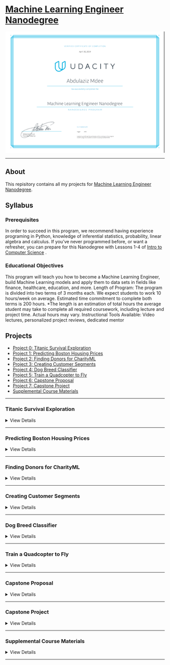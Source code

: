 # [Machine Learning Engineer Nanodegree](https://www.udacity.com/course/machine-learning-engineer-nanodegree--nd009t)

[![Certificate](Certificate.PNG)](https://confirm.udacity.com/SQTSFR23)

---

## About

This repisitory contains all my projects for [Machine Learning Engineer Nanodegree](https://www.udacity.com/course/machine-learning-engineer-nanodegree--nd009t).

## Syllabus

### Prerequisites

In order to succeed in this program, we recommend having experience programing in
Python, knowledge of inferential statistics, probability, linear algebra and calculus. If you’ve never
programmed before, or want a refresher, you can prepare for this Nanodegree with Lessons 1-4 of [Intro to
Computer Science](https://www.udacity.com/course/intro-to-computer-science--cs101) .

### Educational Objectives

This program will teach you how to become a Machine Learning Engineer, build
Machine Learning models and apply them to data sets in fields like finance, healthcare, education, and
more.
Length of Program: The program is divided into two terms of 3 months each. We expect students to work
10 hours/week on average. Estimated time commitment to complete both terms is 200 hours.
*The length is an estimation of total hours the average student may take to complete all required
coursework, including lecture and project time. Actual hours may vary.
Instructional Tools Available: Video lectures, personalized project reviews, dedicated mentor

## Projects

* [Project 0: Titanic Survival Exploration](#Titanic-Survival-Exploration)
* [Project 1: Predicting Boston Housing Prices](#Predicting-Boston-Housing-Prices)
* [Project 2: Finding Donors for CharityML](#Finding-Donors-for-CharityML)
* [Project 3: Creating Customer Segments](#Creating-Customer-Segments)
* [Project 4: Dog Breed Classifier](#Dog-Breed-Classifier)
* [Project 5: Train a Quadcopter to Fly](#Train-a-Quadcopter-to-Fly)
* [Project 6: Capstone Proposal](#Capstone-Proposale)
* [Project 7: Capstone Project](#Capstone-Project)
* [Supplemental Course Materials](#Supplemental-Course-Materials)


---

### Titanic Survival Exploration

<details>
  <summary>View Details</summary>

In this practice project, you will create decision functions that attempt to predict survival outcomes from the 1912 Titanic disaster based on each passenger’s features, such as sex and age. You will start with a simple algorithm and increase its complexity until you are able to accurately predict the outcomes for at least 80% of the passengers in the provided data. This project will introduce you to some of the concepts of machine learning as you start the Nanodegree program.

In addition, you'll make sure Python is installed with the necessary packages to complete this project. There are two Python libraries, numpy and pandas, that we'll use a bit here in this project. Don't worry about how these libraries work for now — we'll get to them in more detail in later projects. This project will also familiarize you with the submission process for the projects that you will be completing as part of the Nanodegree program.

</details>

---

### Predicting Boston Housing Prices

<details>

  <summary>View Details</summary>

#### Model Evaluation and Validation

The Boston housing market is highly competitive, and you want to be the best real estate agent in the
area. To compete with your peers, you decide to leverage a few basic machine learning concepts toassist you and a client with finding the best selling price for their home. Luckily, you’ve come across the
Boston Housing dataset which contains aggregated data on various features for houses in Greater
Boston communities, including the median value of homes for each of those areas. Your task is to build
an optimal model based on a statistical analysis with the tools available. This model will then be used to
estimate the best selling price for your clients' homes.

Supporting Lesson Content: Model Evaluation and Validation

| Lesson Title                 | Learning Outcomes                                                     |
| ---------------------------- | --------------------------------------------------------------------- |
|TRAINING AND TESTING Modelsl  | ➔ Load data with Pandas, then train and test models with Scikit-learn.  |
| EVALUATION METRICS           | ➔ Learn about metrics such as accuracy, precision, and recall used to measure the                                    performance of your models.      |
|EVALUATION AND VALIDATION| ➔ Choose the best model using cross-validation and grid search.)|

</details>

---

### Finding Donors for CharityML

<details>
  <summary>View Details</summary>

#### Supervised Learning

CharityML is a fictitious charity organization located in the heart of Silicon Valley that was established to
provide financial support for people eager to learn machine learning. After nearly 32,000 letters sent to
people in the community, CharityML determined that every donation they received came from
someone that was making more than $50,000 annually. To expand their potential donor base,
CharityML has decided to send letters to residents of California, but to only those most likely to donate
to the charity. With nearly 15 million working Californians, CharityML has brought you on board to help
build an algorithm to best identify potential donors and reduce overhead cost of sending mail. Your
goal will be evaluate and optimize several different supervised learners to determine which algorithm
will provide the highest donation yield while also reducing the total number of letters being sent.

#### Supporting Lesson Content: Supervised Learning

| Lesson Title                 | Learning Outcomes                                                     |
| ---------------------------- | --------------------------------------------------------------------- |
|LINEAR REGRESSION  | ➔ Difference between Regression and Classificationt-learn. ➔ Learn to predict values withLinear Regression |
| PERCEPTRON ALGORITHM          | ➔ Learn the definition of a perceptron as a building block for neural networks, and the perceptron algorithm for classification.|
|LOGISTIC REGRESSION| ➔ Learn to predict states using Logistic Regression|
|NEURAL NETWORKS| ➔ Learn the definition of a Neural Network
||                ➔ Learn to train them using backpropagation
||                ➔ Build a neural network starting from a single perceptron|
|DECISION TREES|  ➔ Train Decision Trees to predict states
||                ➔ Use Entropy to build decision trees recursively
||                ➔ Random forests|
|NAIVE BAYES|     ➔ Learn the Bayes rule, and how to apply it to predicting data using the Naive Bayes algorithm
||                ➔ Train models using Bayesian Learning
||                ➔ Use Bayesian Inference to create Bayesian Networks of several variables
||                ➔ Bayes NLP Mini-Project|
|SUPPORT VECTOR MACHINES| ➔ Learn to train a Support Vector Machine to separate data linearly
||                        ➔ Use Kernel Methods in order to train SVMs on data that is not linearly separable|
|ENSEMBLE OF LEARNERS| ➔ Enhance traditional algorithms via boosting
||                     ➔ AdaBoost|

</details>

---

### Creating Customer Segments

<details>
  <summary>View Details</summary>

#### Unsupervised Learning

In this project you will apply unsupervised learning techniques on product spending data collected for
customers of a wholesale distributor in Lisbon, Portugal to identify customer segments hidden in the
data. You will first explore the data by selecting a small subset to sample and determine if any product
categories highly correlate with one another. Afterwards, you will preprocess the data by scaling each
product category and then identifying (and removing) unwanted outliers. With the good, clean
customer spending data, you will apply PCA transformations to the data and implement clustering
algorithms to segment the transformed customer data. Finally, you will compare the segmentation
found with an additional labeling and consider ways this information could assist the wholesale
distributor with future service changes.

| Lesson Title                 | Learning Outcomes                                                     |
| ---------------------------- | --------------------------------------------------------------------- |
|CLUSTERING| ➔ Learn the basics of clustering Data
||           ➔ Cluster data with the K-means algorithm|
|HIERARCHICAL AND DENSITY-BASED CLUSTERING| ➔ Cluster data with Single Linkage Clustering
||                                          ➔ Cluster data with DBSCAN, a clustering method that captures the insight that clusters are dense groups of points.|
|GAUSSIAN MIXTURE MODELS|  ➔ Cluster data with Gaussian Mixture Models
||                         ➔ Optimize Gaussian Mixture Models with Expectation Maximization|
|FEATURE SCALING|          ➔ Learn to scale features in your data
||                         ➔ Learn to select the best features for training data|
|DIMENSIONALITY REDUCTION| ➔ Reduce the dimensionality of the data using Principal Component Analysis and Independent Component Analysis|

</details>

---

### Dog Breed Classifier

<details>
  <summary>View Details</summary>

In this project, you will learn how to build a pipeline that can be used within a web or mobile app to process
real-world, user-supplied images. Given an image of a dog, your algorithm will identify an estimate of the
canine’s breed. If supplied an image of a human, the code will identify the resembling dog breed. Along with
exploring state-of-the-art CNN models for classification, you will make important design decisions about the
user experience for your app. Our goal is that by completing this lab, you understand the challenges
involved in piecing together a series of models designed to perform various tasks in a data processing
pipeline. Each model has its strengths and weaknesses, and engineering a real-world application often
involves solving many problems without a perfect answer. Your imperfect solution will nonetheless create a
fun user experience!

| Lesson Title                 | Learning Outcomes                                                     |
| ---------------------------- | --------------------------------------------------------------------- |
|MACHINE LEARNING TO DEEP LEARNING| ➔ The basics of deep learning, including softmax, one-hotencoding, and crossentropy.
||                                  ➔ Basic linear classification models such as Logistic Regression,and their associated error function.|
|DEEP NEURAL NETWORKS| ➔ Review: What is a Neural Network?
||                     ➔ Activation functions, sigmoid, tanh, and ReLus.
||                     ➔ How to train a neural network using backpropagation and thechain rule.
||                     ➔ How to improve a neural network using techniques such as regularization and dropout.
|CONVOLUTIONAL NEURAL NETWORKS| ➔ What is a Convolutional Neural Network?
||                              ➔ How CNNs are used in image recognition.|
</details>

---

### Train a Quadcopter to Fly

<details>
  <summary>View Details</summary>

In this project, you will design an agent that can fly a quadcopter, and then train it using a reinforcement
learning algorithm of your choice, You will apply the techniques you have learnt in this module to find out
what works best, but you will also have the freedom to come up with innovative ideas and test them on your
own. The project is divided into 4 sections which cover different aspects of getting the quadcopter to fly
such as taking off, hovering, landing and so on.


| Lesson Title                 | Learning Outcomes                                                     |
| ---------------------------- | --------------------------------------------------------------------- |
|WELCOME TO RL|             ➔ The basics of reinforcement learning and OpenAI Gym.|
|THE RL FRAMEWORK: THE PROBLEM| ➔ Learn how to define Markov Decision Processes to solve real-world problems.|
|THE RL FRAMEWORK: THE SOLUTION|➔ Learn about policies and value functions.
||                              ➔ Derive the Bellman Equations.|
|DYNAMIC PROGRAMMING| ➔ Write your own implementations of iterative policy evaluation, policy improvement, policy Iteration, and value Iteration.|
|MONTE CARLO METHODS| ➔ Implement classic Monte Carlo prediction and control methods.
||                    ➔ Learn about greedy and epsilon-greedy policies.
||                    ➔ Explore solutions to the Exploration-Exploitation Dilemma.|
|TEMPORAL-DIFFERENCE METHODS| ➔ Learn the difference between the Sarsa, Q-Learning, and Expected Sarsa algorithms.|
|RL IN CONTINUOUS SPACES| ➔ Learn how to adapt traditional algorithms to work withcontinuous spaces.|
|DEEP Q-LEARNING| ➔ Extend value-based reinforcement learning methods to complex problems using deep neural networks|
|POLICY GRADIENTS| ➔ Policy-based methods try to directly optimize for the optimal policy. Learn how they work, and why they are important,especially for domains with continuous action spaces.|
|ACTOR-CRITIC METHODS| ➔ Learn how to combine value-based and policy-based methods,bringing together the best of both worlds, to solve challenging reinforcement learning problems.|

</details>

---

### Capstone Proposal

<details>
  <summary>View Details</summary>

In this capstone project proposal, prior to completing the following Capstone Project, you you will leverage
what you’ve learned throughout the Nanodegree program to author a proposal for solving a problem of
your choice by applying machine learning algorithms and techniques. A project proposal encompasses
seven key points:
● The project's domain background — the field of research where the project is derived;
● A problem statement — a problem being investigated for which a solution will be defined;
● The datasets and inputs — data or inputs being used for the problem;
● A solution statement — a the solution proposed for the problem given;
● A benchmark model — some simple or historical model or result to compare the defined solution to;
● A set of evaluation metrics — functional representations for how the solution can be measured;
● An outline of the project design — how the solution will be developed and results obtained.

</details>

---

### Capstone Project

<details>
  <summary>View Details</summary>

In this capstone project, you will leverage what you’ve learned throughout the Nanodegree program to solve
a problem of your choice by applying machine learning algorithms and techniques. You will first define the
problem you want to solve and investigate potential solutions and performance metrics. Next, you will
analyze the problem through visualizations and data exploration to have a better understanding of what
algorithms and features are appropriate for solving it.
You will then implement your algorithms and metrics of choice, documenting the preprocessing,
refinement, and postprocessing steps along the way. Afterwards, you will collect results about the
performance of the models used, visualize significant quantities, and validate/justify these values. Finally,
you will construct conclusions about your results, and discuss whether your implementation adequately
solves the problem.

</details>

---

### Supplemental Course Materials

<details>
  <summary>View Details</summary>

1. [Intro to Descriptive Statistics](https://www.udacity.com/course/intro-to-descriptive-statistics--ud827)
1. [Intro to Data Science](https://www.udacity.com/course/intro-to-data-science--ud359)
1. [Intro to Artificial Intelligence](https://www.udacity.com/course/intro-to-artificial-intelligence--cs271)
1. [Reinforcement Learning](https://www.udacity.com/course/reinforcement-learning--ud600)
1. [Deep Learning](https://www.udacity.com/course/deep-learning--ud730)
1. [Artificial Intelligence for Robotics](https://www.udacity.com/course/artificial-intelligence-for-robotics--cs373)
1. [Machine Learning for Trading](https://www.udacity.com/course/machine-learning-for-trading--ud501)

</details>

---
